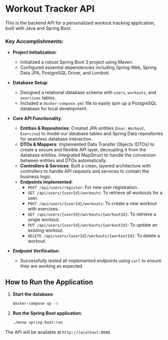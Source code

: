 # Workout Tracker API

This is the backend API for a personalized workout tracking application, built with Java and Spring Boot.



### Key Accomplishments:

*   **Project Initialization**:
    *   Initialized a robust Spring Boot 3 project using Maven.
    *   Configured essential dependencies including Spring Web, Spring Data JPA, PostgreSQL Driver, and Lombok.

*   **Database Setup**:
    *   Designed a relational database schema with `users`, `workouts`, and `exercises` tables.
    *   Included a `docker-compose.yml` file to easily spin up a PostgreSQL database for local development.

*   **Core API Functionality**:
    *   **Entities & Repositories**: Created JPA entities (`User`, `Workout`, `Exercise`) to model our database tables and Spring Data repositories for seamless database interaction.
    *   **DTOs & Mappers**: Implemented Data Transfer Objects (DTOs) to create a secure and flexible API layer, decoupling it from the database entities. Integrated MapStruct to handle the conversion between entities and DTOs automatically.
    *   **Controllers & Services**: Built a clean, layered architecture with controllers to handle API requests and services to contain the business logic.
    *   **Endpoints Implemented**:
        *   `POST /api/users/register`: For new user registration.
        *   `GET /api/users/{userId}/workouts`: To retrieve all workouts for a user.
        *   `POST /api/users/{userId}/workouts`: To create a new workout with exercises.
        *   `GET /api/users/{userId}/workouts/{workoutId}`: To retrieve a single workout.
        *   `PUT /api/users/{userId}/workouts/{workoutId}`: To update an existing workout.
        *   `DELETE /api/users/{userId}/workouts/{workoutId}`: To delete a workout.

*   **Endpoint Verification**:
    *   Successfully tested all implemented endpoints using `curl` to ensure they are working as expected.


## How to Run the Application

1.  **Start the database**:
    ```sh
    docker-compose up -d
    ```

2.  **Run the Spring Boot application**:
    ```sh
    ./mvnw spring-boot:run
    ```

The API will be available at `http://localhost:8080`.
